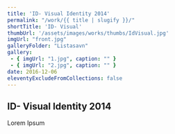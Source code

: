 ```yaml
---
title: 'ID- Visual Identity 2014'
permalink: "/work/{{ title | slugify }}/"
shortTitle: 'ID- Visual'
thumbUrl: '/assets/images/works/thumbs/IdVisual.jpg'
imgUrl: "front.jpg"
galleryFolder: "Listasavn"
gallery:
 - { imgUrl: "1.jpg", caption: "" }
 - { imgUrl: "2.jpg", caption: "" }
date: 2016-12-06
eleventyExcludeFromCollections: false
---
```



<div class="Grid Grid--gutters Grid--full large-Grid--fit">
  <div class="Grid-cell">
    <div class='headerGroup'>
      <h2>ID- Visual Identity 2014</h2>
      <p>Lorem Ipsum</p>
    </div>
  </div>
</div>